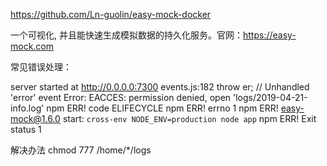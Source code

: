 https://github.com/Ln-guolin/easy-mock-docker

一个可视化, 并且能快速生成模拟数据的持久化服务。官网：https://easy-mock.com 



常见错误处理：


server started at http://0.0.0.0:7300
events.js:182
      throw er; // Unhandled 'error' event
Error: EACCES: permission denied, open 'logs/2019-04-21-info.log'
npm ERR! code ELIFECYCLE
npm ERR! errno 1
npm ERR! easy-mock@1.6.0 start: `cross-env NODE_ENV=production node app`
npm ERR! Exit status 1


解决办法
chmod 777 /home/*/logs






